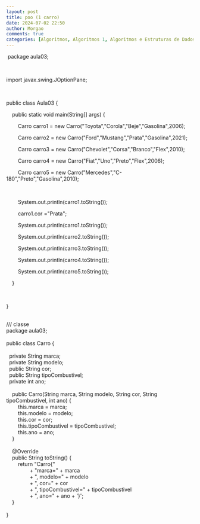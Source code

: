 ```yaml
---
layout: post
title: poo (1 carro)
date: 2024-07-02 22:50
author: Morgao
comments: true
categories: [Algoritmos, Algoritmos 1, Algoritmos e Estruturas de Dados, JAVA, Linguagem JAVA, POO, Programação, Programação Orientada a Objetos]
---
```

<p>&nbsp;package aula03;</p><p><br /></p><p>import javax.swing.JOptionPane;</p><p><br /></p><p>public class Aula03 {</p><p>&nbsp; &nbsp; public static void main(String[] args) {</p><p>&nbsp; &nbsp; &nbsp; &nbsp; Carro carro1 = new Carro("Toyota","Corola","Beje","Gasolina",2006);</p><p>&nbsp; &nbsp; &nbsp; &nbsp; Carro carro2 = new Carro("Ford","Mustang","Prata","Gasolina",2021);</p><p>&nbsp; &nbsp; &nbsp; &nbsp; Carro carro3 = new Carro("Chevolet","Corsa","Branco","Flex",2010);</p><p>&nbsp; &nbsp; &nbsp; &nbsp; Carro carro4 = new Carro("Fiat","Uno","Preto","Flex",2006);</p><p>&nbsp; &nbsp; &nbsp; &nbsp; Carro carro5 = new Carro("Mercedes","C-180","Preto","Gasolina",2010);</p><p>&nbsp; &nbsp; &nbsp; &nbsp;&nbsp;</p><p>&nbsp; &nbsp; &nbsp; &nbsp; System.out.println(carro1.toString());</p><p>&nbsp; &nbsp; &nbsp; &nbsp; carro1.cor ="Prata";</p><p>&nbsp; &nbsp; &nbsp; &nbsp; System.out.println(carro1.toString());</p><p>&nbsp; &nbsp; &nbsp; &nbsp; System.out.println(carro2.toString());</p><p>&nbsp; &nbsp; &nbsp; &nbsp; System.out.println(carro3.toString());</p><p>&nbsp; &nbsp; &nbsp; &nbsp; System.out.println(carro4.toString());</p><p>&nbsp; &nbsp; &nbsp; &nbsp; System.out.println(carro5.toString());</p><p>&nbsp; &nbsp; }</p><p>&nbsp; &nbsp;&nbsp;</p><p>}</p><div><br /></div><div>/// classe</div><div><div>package aula03;</div><div><br /></div><div>public class Carro {</div><div>&nbsp; &nbsp;&nbsp;</div><div>&nbsp; private String marca;</div><div>&nbsp; private String modelo;</div><div>&nbsp; public String cor;</div><div>&nbsp; public String tipoCombustivel;</div><div>&nbsp; private int ano;</div><div><br /></div><div>&nbsp; &nbsp; public Carro(String marca, String modelo, String cor, String tipoCombustivel, int ano) {</div><div>&nbsp; &nbsp; &nbsp; &nbsp; this.marca = marca;</div><div>&nbsp; &nbsp; &nbsp; &nbsp; this.modelo = modelo;</div><div>&nbsp; &nbsp; &nbsp; &nbsp; this.cor = cor;</div><div>&nbsp; &nbsp; &nbsp; &nbsp; this.tipoCombustivel = tipoCombustivel;</div><div>&nbsp; &nbsp; &nbsp; &nbsp; this.ano = ano;</div><div>&nbsp; &nbsp; }</div><div><br /></div><div>&nbsp; &nbsp; @Override</div><div>&nbsp; &nbsp; public String toString() {</div><div>&nbsp; &nbsp; &nbsp; &nbsp; return "Carro{"&nbsp;</div><div>&nbsp; &nbsp; &nbsp; &nbsp; &nbsp; &nbsp; &nbsp; &nbsp; + "marca=" + marca&nbsp;</div><div>&nbsp; &nbsp; &nbsp; &nbsp; &nbsp; &nbsp; &nbsp; &nbsp; + ", modelo=" + modelo&nbsp;</div><div>&nbsp; &nbsp; &nbsp; &nbsp; &nbsp; &nbsp; &nbsp; &nbsp; + ", cor=" + cor&nbsp;</div><div>&nbsp; &nbsp; &nbsp; &nbsp; &nbsp; &nbsp; &nbsp; &nbsp; + ", tipoCombustivel=" + tipoCombustivel&nbsp;</div><div>&nbsp; &nbsp; &nbsp; &nbsp; &nbsp; &nbsp; &nbsp; &nbsp; + ", ano=" + ano + '}';</div><div>&nbsp; &nbsp; }</div><div><br /></div><div>}</div><div><br /></div></div>
